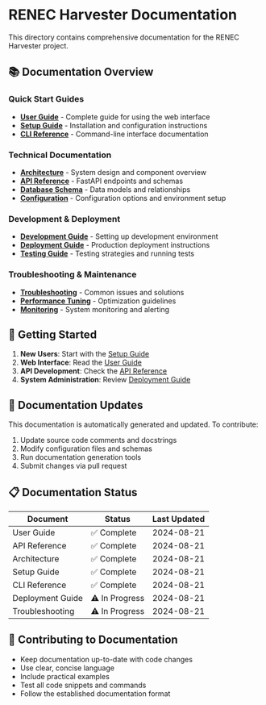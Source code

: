 # RENEC Harvester Documentation

This directory contains comprehensive documentation for the RENEC Harvester project.

## 📚 Documentation Overview

### Quick Start Guides
- [**User Guide**](user-guide.md) - Complete guide for using the web interface
- [**Setup Guide**](setup-guide.md) - Installation and configuration instructions
- [**CLI Reference**](cli-reference.md) - Command-line interface documentation

### Technical Documentation
- [**Architecture**](architecture.md) - System design and component overview
- [**API Reference**](api-reference.md) - FastAPI endpoints and schemas
- [**Database Schema**](database-schema.md) - Data models and relationships
- [**Configuration**](configuration.md) - Configuration options and environment setup

### Development & Deployment
- [**Development Guide**](development-guide.md) - Setting up development environment
- [**Deployment Guide**](deployment-guide.md) - Production deployment instructions
- [**Testing Guide**](testing-guide.md) - Testing strategies and running tests

### Troubleshooting & Maintenance
- [**Troubleshooting**](troubleshooting.md) - Common issues and solutions
- [**Performance Tuning**](performance-tuning.md) - Optimization guidelines
- [**Monitoring**](monitoring.md) - System monitoring and alerting

## 🚀 Getting Started

1. **New Users**: Start with the [Setup Guide](setup-guide.md)
2. **Web Interface**: Read the [User Guide](user-guide.md)
3. **API Development**: Check the [API Reference](api-reference.md)
4. **System Administration**: Review [Deployment Guide](deployment-guide.md)

## 🔄 Documentation Updates

This documentation is automatically generated and updated. To contribute:

1. Update source code comments and docstrings
2. Modify configuration files and schemas
3. Run documentation generation tools
4. Submit changes via pull request

## 📋 Documentation Status

| Document | Status | Last Updated |
|----------|--------|--------------|
| User Guide | ✅ Complete | 2024-08-21 |
| API Reference | ✅ Complete | 2024-08-21 |
| Architecture | ✅ Complete | 2024-08-21 |
| Setup Guide | ✅ Complete | 2024-08-21 |
| CLI Reference | ✅ Complete | 2024-08-21 |
| Deployment Guide | ⚠️ In Progress | 2024-08-21 |
| Troubleshooting | ⚠️ In Progress | 2024-08-21 |

## 🤝 Contributing to Documentation

- Keep documentation up-to-date with code changes
- Use clear, concise language
- Include practical examples
- Test all code snippets and commands
- Follow the established documentation format